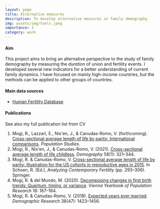 ```yaml
---
layout: page
title: Alternative measures
description: To develop alternative measures in family demography
img: assets/img/tools.jpeg
importance: 1
category: work
---
```


#### Aim

This project aims to bring an alternative perspective to the study of family demography by measuring the *duration* of union and fertility events. I developed several new indicators for a better understanding of current family dynamics. I have focused on mainly high-income countries, but the methods can be applied to other groups of countries.


#### Main data sources

- [Human Fertility Database](https://www.humanfertility.org/cgi-bin/main.php)


#### Publications

See also my full publication list from CV
1. Mogi, R., Lazzari, E., Nis\'en, J., & Canudas-Romo, V. (forthcoming). [Cross-sectional average length of life by parity: International comparisons](). *Population Studies*.
2. Mogi, R., Nis\'en, J., & Canudas-Romo, V. (2021). [Cross-sectional average length of life childless](https://read.dukeupress.edu/demography/article/58/1/321/167783/Cross-Sectional-Average-Length-of-Life-Childless). *Demography* 58(1): 321–344.
3. Mogi, R. & Canudas-Romo, V. [Cross-sectional average length of life by parity: Illustration for the US cohorts in reproductive ages in 2015](https://link.springer.com/chapter/10.1007/978-3-030-48519-1_13). In Schoen, R. (Ed.), *Analyzing Contemporary Fertility* (pp. 293–306). Springer.
4. Mogi, R. & del Mundo, M. (2020). [Decomposing changes in first birth trends: Quantum, timing, or variance](https://www.austriaca.at/0xc1aa5576_0x003bb513.pdf). *Vienna Yearbook of Population Research* 18: 167–184.
5. Mogi, R. & Canudas-Romo, V. (2018). [Expected years ever married](https://www.demographic-research.org/volumes/vol38/47/). *Demographic Research* 38(47): 1423–1456.

